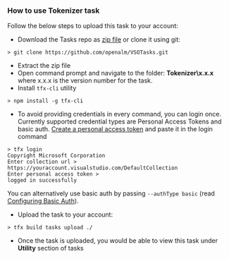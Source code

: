 ### How to use **Tokenizer** task

Follow the below steps to upload this task to your account:

* Download the Tasks repo as [zip file](https://github.com/openalm/VSOTasks/archive/master.zip) or clone it using git:
```
> git clone https://github.com/openalm/VSOTasks.git
```
* Extract the zip file
* Open command prompt and navigate to the folder: **Tokenizer\x.x.x** where x.x.x is the version number for the task.
* Install ```tfx-cli``` utility
```
> npm install -g tfx-cli
```
* To avoid providing credentials in every command, you can login once. Currently supported credential types are Personal Access Tokens and basic auth. [Create a personal access token](http://roadtoalm.com/2015/07/22/using-personal-access-tokens-to-access-visual-studio-online) and paste it in the login command
```
> tfx login
Copyright Microsoft Corporation
Enter collection url > https://youraccount.visualstudio.com/DefaultCollection
Enter personal access token >
logged in successfully
```
You can alternatively use basic auth by passing ```--authType basic``` (read [Configuring Basic Auth](https://github.com/Microsoft/tfs-cli/blob/master/docs/configureBasicAuth.md)).
* Upload the task to your account:
```
> tfx build tasks upload ./
```
* Once the task is uploaded, you would be able to view this task under **Utility** section of tasks 
